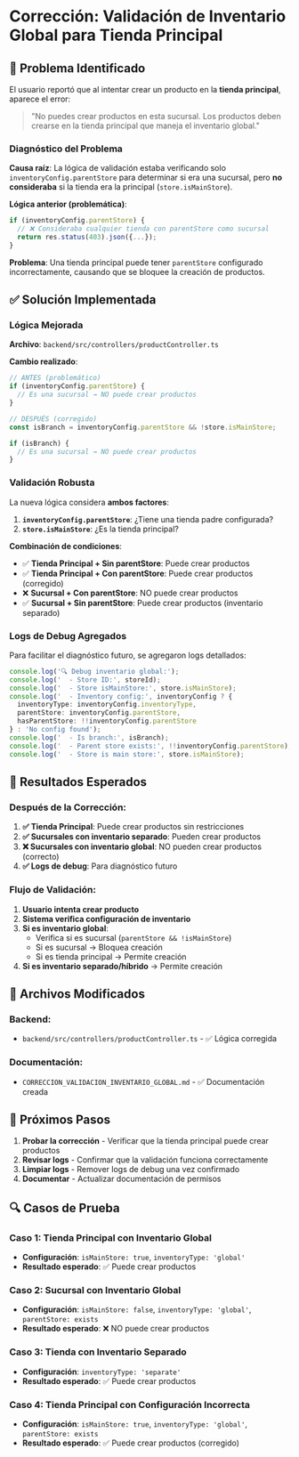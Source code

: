 # Corrección: Validación de Inventario Global para Tienda Principal

## 🎯 **Problema Identificado**

El usuario reportó que al intentar crear un producto en la **tienda principal**, aparece el error:

> "No puedes crear productos en esta sucursal. Los productos deben crearse en la tienda principal que maneja el inventario global."

### **Diagnóstico del Problema**

**Causa raíz**: La lógica de validación estaba verificando solo `inventoryConfig.parentStore` para determinar si era una sucursal, pero **no consideraba** si la tienda era la principal (`store.isMainStore`).

**Lógica anterior (problemática)**:
```typescript
if (inventoryConfig.parentStore) {
  // ❌ Consideraba cualquier tienda con parentStore como sucursal
  return res.status(403).json({...});
}
```

**Problema**: Una tienda principal puede tener `parentStore` configurado incorrectamente, causando que se bloquee la creación de productos.

## ✅ **Solución Implementada**

### **Lógica Mejorada**

**Archivo**: `backend/src/controllers/productController.ts`

**Cambio realizado**:
```typescript
// ANTES (problemático)
if (inventoryConfig.parentStore) {
  // Es una sucursal → NO puede crear productos
}

// DESPUÉS (corregido)
const isBranch = inventoryConfig.parentStore && !store.isMainStore;

if (isBranch) {
  // Es una sucursal → NO puede crear productos
}
```

### **Validación Robusta**

La nueva lógica considera **ambos factores**:

1. **`inventoryConfig.parentStore`**: ¿Tiene una tienda padre configurada?
2. **`store.isMainStore`**: ¿Es la tienda principal?

**Combinación de condiciones**:
- ✅ **Tienda Principal + Sin parentStore**: Puede crear productos
- ✅ **Tienda Principal + Con parentStore**: Puede crear productos (corregido)
- ❌ **Sucursal + Con parentStore**: NO puede crear productos
- ✅ **Sucursal + Sin parentStore**: Puede crear productos (inventario separado)

### **Logs de Debug Agregados**

Para facilitar el diagnóstico futuro, se agregaron logs detallados:

```typescript
console.log('🔍 Debug inventario global:');
console.log('  - Store ID:', storeId);
console.log('  - Store isMainStore:', store.isMainStore);
console.log('  - Inventory config:', inventoryConfig ? {
  inventoryType: inventoryConfig.inventoryType,
  parentStore: inventoryConfig.parentStore,
  hasParentStore: !!inventoryConfig.parentStore
} : 'No config found');
console.log('  - Is branch:', isBranch);
console.log('  - Parent store exists:', !!inventoryConfig.parentStore);
console.log('  - Store is main store:', store.isMainStore);
```

## 🎯 **Resultados Esperados**

### **Después de la Corrección**:

1. **✅ Tienda Principal**: Puede crear productos sin restricciones
2. **✅ Sucursales con inventario separado**: Pueden crear productos
3. **❌ Sucursales con inventario global**: NO pueden crear productos (correcto)
4. **✅ Logs de debug**: Para diagnóstico futuro

### **Flujo de Validación**:

1. **Usuario intenta crear producto**
2. **Sistema verifica configuración de inventario**
3. **Si es inventario global**:
   - Verifica si es sucursal (`parentStore && !isMainStore`)
   - Si es sucursal → Bloquea creación
   - Si es tienda principal → Permite creación
4. **Si es inventario separado/híbrido** → Permite creación

## 📝 **Archivos Modificados**

### **Backend**:
- `backend/src/controllers/productController.ts` - ✅ Lógica corregida

### **Documentación**:
- `CORRECCION_VALIDACION_INVENTARIO_GLOBAL.md` - ✅ Documentación creada

## 🚀 **Próximos Pasos**

1. **Probar la corrección** - Verificar que la tienda principal puede crear productos
2. **Revisar logs** - Confirmar que la validación funciona correctamente
3. **Limpiar logs** - Remover logs de debug una vez confirmado
4. **Documentar** - Actualizar documentación de permisos

## 🔍 **Casos de Prueba**

### **Caso 1: Tienda Principal con Inventario Global**
- **Configuración**: `isMainStore: true`, `inventoryType: 'global'`
- **Resultado esperado**: ✅ Puede crear productos

### **Caso 2: Sucursal con Inventario Global**
- **Configuración**: `isMainStore: false`, `inventoryType: 'global'`, `parentStore: exists`
- **Resultado esperado**: ❌ NO puede crear productos

### **Caso 3: Tienda con Inventario Separado**
- **Configuración**: `inventoryType: 'separate'`
- **Resultado esperado**: ✅ Puede crear productos

### **Caso 4: Tienda Principal con Configuración Incorrecta**
- **Configuración**: `isMainStore: true`, `inventoryType: 'global'`, `parentStore: exists`
- **Resultado esperado**: ✅ Puede crear productos (corregido)
